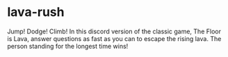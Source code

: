 # lava-rush
Jump! Dodge! Climb! In this discord version of the classic game, The Floor is Lava, answer questions as fast as you can to escape the rising lava. The person standing for the longest time wins!
